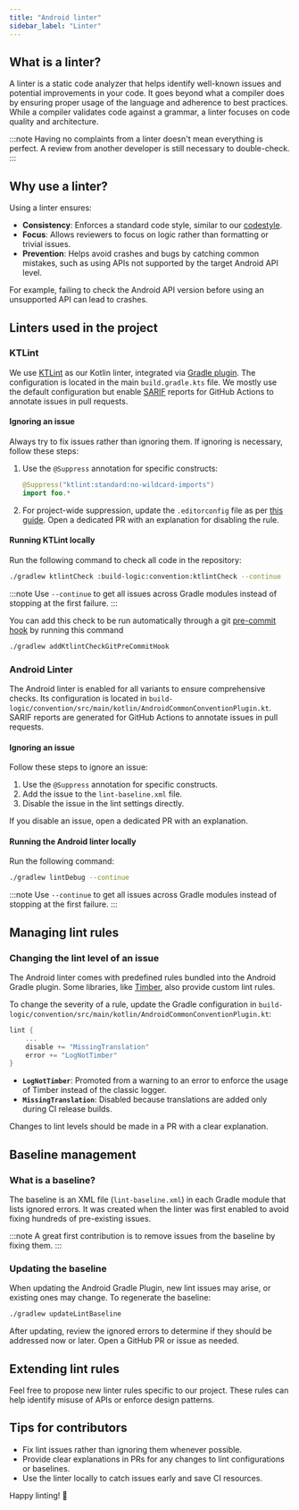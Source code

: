 ```yaml
---
title: "Android linter"
sidebar_label: "Linter"
---
```


## What is a linter?

A linter is a static code analyzer that helps identify well-known issues and potential improvements in your code. It goes beyond what a compiler does by ensuring proper usage of the language and adherence to best practices. While a compiler validates code against a grammar, a linter focuses on code quality and architecture.

:::note
Having no complaints from a linter doesn't mean everything is perfect. A review from another developer is still necessary to double-check.
:::

## Why use a linter?

Using a linter ensures:

- **Consistency**: Enforces a standard code style, similar to our [codestyle](codestyle).
- **Focus**: Allows reviewers to focus on logic rather than formatting or trivial issues.
- **Prevention**: Helps avoid crashes and bugs by catching common mistakes, such as using APIs not supported by the target Android API level.

For example, failing to check the Android API version before using an unsupported API can lead to crashes.

## Linters used in the project

### KTLint

We use [KTLint](https://pinterest.github.io/ktlint) as our Kotlin linter, integrated via [Gradle plugin](https://github.com/JLLeitschuh/ktlint-gradle). The configuration is located in the main `build.gradle.kts` file. We mostly use the default configuration but enable [SARIF](tips/sarif_reports) reports for GitHub Actions to annotate issues in pull requests.

#### Ignoring an issue

Always try to fix issues rather than ignoring them. If ignoring is necessary, follow these steps:

1. Use the `@Suppress` annotation for specific constructs:
   ```kotlin
   @Suppress("ktlint:standard:no-wildcard-imports")
   import foo.*
   ```

2. For project-wide suppression, update the `.editorconfig` file as per [this guide](https://pinterest.github.io/ktlint/0.49.1/faq/#how-do-i-globally-disable-a-rule-without-editorconfig). Open a dedicated PR with an explanation for disabling the rule.

#### Running KTLint locally

Run the following command to check all code in the repository:

```bash
./gradlew ktlintCheck :build-logic:convention:ktlintCheck --continue
```

:::note
Use `--continue` to get all issues across Gradle modules instead of stopping at the first failure.
:::

You can add this check to be run automatically through a git [pre-commit hook](https://git-scm.com/book/en/v2/Customizing-Git-Git-Hooks) by running this command

```bash
./gradlew addKtlintCheckGitPreCommitHook
```

### Android Linter

The Android linter is enabled for all variants to ensure comprehensive checks. Its configuration is located in `build-logic/convention/src/main/kotlin/AndroidCommonConventionPlugin.kt`. SARIF reports are generated for GitHub Actions to annotate issues in pull requests.

#### Ignoring an issue

Follow these steps to ignore an issue:

1. Use the `@Suppress` annotation for specific constructs.
2. Add the issue to the `lint-baseline.xml` file.
3. Disable the issue in the lint settings directly.

If you disable an issue, open a dedicated PR with an explanation.

#### Running the Android linter locally

Run the following command:

```bash
./gradlew lintDebug --continue
```

:::note
Use `--continue` to get all issues across Gradle modules instead of stopping at the first failure.
:::

## Managing lint rules

### Changing the lint level of an issue

The Android linter comes with predefined rules bundled into the Android Gradle plugin. Some libraries, like [Timber](https://github.com/JakeWharton/timber), also provide custom lint rules.

To change the severity of a rule, update the Gradle configuration in `build-logic/convention/src/main/kotlin/AndroidCommonConventionPlugin.kt`:

```kotlin
lint {
    ...
    disable += "MissingTranslation"
    error += "LogNotTimber"
}
```

- **`LogNotTimber`**: Promoted from a warning to an error to enforce the usage of Timber instead of the classic logger.
- **`MissingTranslation`**: Disabled because translations are added only during CI release builds.

Changes to lint levels should be made in a PR with a clear explanation.

## Baseline management

### What is a baseline?

The baseline is an XML file (`lint-baseline.xml`) in each Gradle module that lists ignored errors. It was created when the linter was first enabled to avoid fixing hundreds of pre-existing issues.

:::note
A great first contribution is to remove issues from the baseline by fixing them.
:::

### Updating the baseline

When updating the Android Gradle Plugin, new lint issues may arise, or existing ones may change. To regenerate the baseline:

```bash
./gradlew updateLintBaseline
```

After updating, review the ignored errors to determine if they should be addressed now or later. Open a GitHub PR or issue as needed.

## Extending lint rules

Feel free to propose new linter rules specific to our project. These rules can help identify misuse of APIs or enforce design patterns.

## Tips for contributors

- Fix lint issues rather than ignoring them whenever possible.
- Provide clear explanations in PRs for any changes to lint configurations or baselines.
- Use the linter locally to catch issues early and save CI resources.

Happy linting! 🚀
